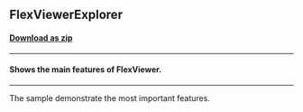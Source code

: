## FlexViewerExplorer
#### [Download as zip](https://grapecity.github.io/DownGit/#/home?url=https://github.com/GrapeCity/ComponentOne-WPF-Samples/tree/master/NET_6/Viewer/FlexViewerExplorer)
____
#### Shows the main features of FlexViewer.
____
The sample demonstrate the most important features.
